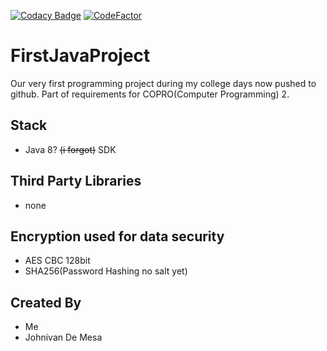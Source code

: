 [![Codacy Badge](https://api.codacy.com/project/badge/Grade/47e417d8b7594c9887229710b0893e53)](https://www.codacy.com/manual/BernabePosadas/FirstJavaProject?utm_source=github.com&amp;utm_medium=referral&amp;utm_content=BernabePosadas/FirstJavaProject&amp;utm_campaign=Badge_Grade)
[![CodeFactor](https://www.codefactor.io/repository/github/bernabeposadas/firstjavaproject/badge)](https://www.codefactor.io/repository/github/bernabeposadas/firstjavaproject)
# FirstJavaProject

Our very first programming project during my college days now pushed to github. Part of requirements for COPRO(Computer Programming) 2. 

## Stack 
  - Java 8? ~~(i forgot)~~ SDK 

## Third Party Libraries
  - none 

## Encryption used for data security
  - AES CBC 128bit
  - SHA256(Password Hashing no salt yet)

## Created By
  - Me 
  - Johnivan De Mesa
